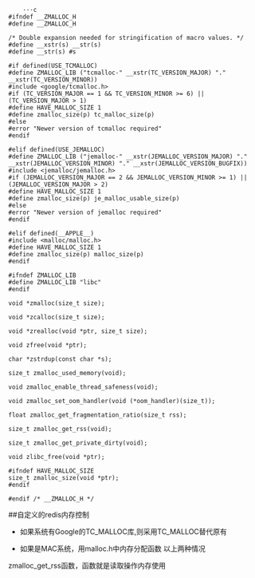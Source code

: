         ···c
    #ifndef __ZMALLOC_H
    #define __ZMALLOC_H
    
    /* Double expansion needed for stringification of macro values. */
    #define __xstr(s) __str(s)
    #define __str(s) #s
    
    #if defined(USE_TCMALLOC)
    #define ZMALLOC_LIB ("tcmalloc-" __xstr(TC_VERSION_MAJOR) "." __xstr(TC_VERSION_MINOR))
    #include <google/tcmalloc.h>
    #if (TC_VERSION_MAJOR == 1 && TC_VERSION_MINOR >= 6) || (TC_VERSION_MAJOR > 1)
    #define HAVE_MALLOC_SIZE 1
    #define zmalloc_size(p) tc_malloc_size(p)
    #else
    #error "Newer version of tcmalloc required"
    #endif
    
    #elif defined(USE_JEMALLOC)
    #define ZMALLOC_LIB ("jemalloc-" __xstr(JEMALLOC_VERSION_MAJOR) "." __xstr(JEMALLOC_VERSION_MINOR) "." __xstr(JEMALLOC_VERSION_BUGFIX))
    #include <jemalloc/jemalloc.h>
    #if (JEMALLOC_VERSION_MAJOR == 2 && JEMALLOC_VERSION_MINOR >= 1) || (JEMALLOC_VERSION_MAJOR > 2)
    #define HAVE_MALLOC_SIZE 1
    #define zmalloc_size(p) je_malloc_usable_size(p)
    #else
    #error "Newer version of jemalloc required"
    #endif
    
    #elif defined(__APPLE__)
    #include <malloc/malloc.h>
    #define HAVE_MALLOC_SIZE 1
    #define zmalloc_size(p) malloc_size(p)
    #endif
    
    #ifndef ZMALLOC_LIB
    #define ZMALLOC_LIB "libc"
    #endif
    
    void *zmalloc(size_t size);
    
    void *zcalloc(size_t size);
    
    void *zrealloc(void *ptr, size_t size);
    
    void zfree(void *ptr);
    
    char *zstrdup(const char *s);
    
    size_t zmalloc_used_memory(void);
    
    void zmalloc_enable_thread_safeness(void);
    
    void zmalloc_set_oom_handler(void (*oom_handler)(size_t));
    
    float zmalloc_get_fragmentation_ratio(size_t rss);
    
    size_t zmalloc_get_rss(void);
    
    size_t zmalloc_get_private_dirty(void);
    
    void zlibc_free(void *ptr);
    
    #ifndef HAVE_MALLOC_SIZE
    size_t zmalloc_size(void *ptr);
    #endif
    
    #endif /* __ZMALLOC_H */
    


##自定义的redis内存控制

* 如果系统有Google的TC_MALLOC库,则采用TC_MALLOC替代原有

* 如果是MAC系统，用malloc.h中内存分配函数
以上两种情况


zmalloc_get_rss函数，函数就是读取操作内存使用


